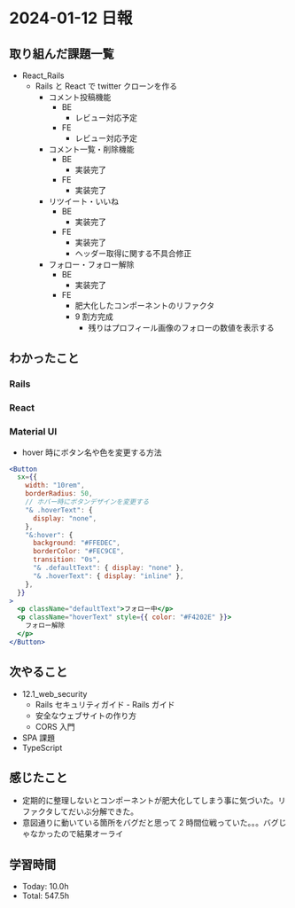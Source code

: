 # 2024-01-12 日報

## 取り組んだ課題一覧

- React_Rails
  - Rails と React で twitter クローンを作る
    - コメント投稿機能
      - BE
        - レビュー対応予定
      - FE
        - レビュー対応予定
    - コメント一覧・削除機能
      - BE
        - 実装完了
      - FE
        - 実装完了
    - リツイート・いいね
      - BE
        - 実装完了
      - FE
        - 実装完了
        - ヘッダー取得に関する不具合修正
    - フォロー・フォロー解除
      - BE
        - 実装完了
      - FE
        - 肥大化したコンポーネントのリファクタ
        - 9 割方完成
          - 残りはプロフィール画像のフォローの数値を表示する

## わかったこと

### Rails

### React

### Material UI

- hover 時にボタン名や色を変更する方法

```jsx
<Button
  sx={{
    width: "10rem",
    borderRadius: 50,
    // ホバー時にボタンデザインを変更する
    "& .hoverText": {
      display: "none",
    },
    "&:hover": {
      background: "#FFEDEC",
      borderColor: "#FEC9CE",
      transition: "0s",
      "& .defaultText": { display: "none" },
      "& .hoverText": { display: "inline" },
    },
  }}
>
  <p className="defaultText">フォロー中</p>
  <p className="hoverText" style={{ color: "#F4202E" }}>
    フォロー解除
  </p>
</Button>
```

## 次やること

- 12.1_web_security
  - Rails セキュリティガイド - Rails ガイド
  - 安全なウェブサイトの作り方
  - CORS 入門
- SPA 課題
- TypeScript

## 感じたこと

- 定期的に整理しないとコンポーネントが肥大化してしまう事に気づいた。リファクタしてだいぶ分解できた。
- 意図通りに動いている箇所をバグだと思って 2 時間位戦っていた。。。バグじゃなかったので結果オーライ

## 学習時間

- Today: 10.0h
- Total: 547.5h

